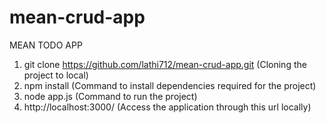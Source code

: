 # mean-crud-app
MEAN TODO APP


1. git clone https://github.com/lathi712/mean-crud-app.git (Cloning the project to local)
2. npm install (Command to install dependencies required for the project)
3. node app.js (Command to run the project)
4. http://localhost:3000/ (Access the application through this url locally)
